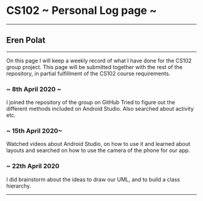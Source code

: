 # CS102 ~ Personal Log page ~
****
## Eren Polat
****

On this page I will keep a weekly record of what I have done for the CS102 group project. This page will be submitted together with the rest of the repository, in partial fulfillment of the CS102 course requirements.

### ~ 8th April 2020 ~
I joined the repository of the group on GitHub
Tried to figure out the different methods included on Android Studio. Also searched about activity etc.

### ~ 15th April 2020~
Watched videos about Android Studio, on how to use it and learned about layouts and 
searched on how to use the camera of the phone for our app.


### ~ 22th April 2020
I did brainstorm about the ideas to draw our UML, and to build a class hierarchy.

****
